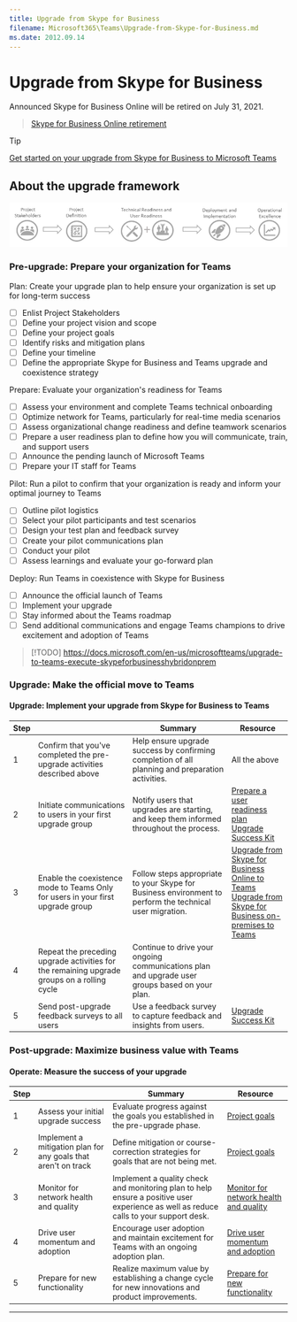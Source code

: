 ```yaml
---
title: Upgrade from Skype for Business
filename: Microsoft365\Teams\Upgrade-from-Skype-for-Business.md
ms.date: 2012.09.14
---
```


# Upgrade from Skype for Business


Announced Skype for Business Online will be retired on July 31, 2021.

> [Skype for Business Online retirement](https://docs.microsoft.com/en-us/microsoftteams/skype-for-business-online-retirement)



> [!TIP]
> [Get started on your upgrade from Skype for Business to Microsoft Teams](https://docs.microsoft.com/en-us/microsoftteams/upgrade-start-here)


## About the upgrade framework

![About the upgrade framework](https://github.com/kj-park/tech/blob/main/Microsoft365/Teams/.media/upgrade-banner-main.png?raw=true)


### Pre-upgrade: Prepare your organization for Teams


Plan: Create your upgrade plan to help ensure your organization is set up for long-term success

- [ ] Enlist Project Stakeholders
- [ ] Define your project vision and scope
- [ ] Define your project goals
- [ ] Identify risks and mitigation plans
- [ ] Define your timeline
- [ ] Define the appropriate Skype for Business and Teams upgrade and coexistence strategy

Prepare: Evaluate your organization's readiness for Teams

- [ ] Assess your environment and complete Teams technical onboarding
- [ ] Optimize network for Teams, particularly for real-time media scenarios
- [ ] Assess organizational change readiness and define teamwork scenarios
- [ ] Prepare a user readiness plan to define how you will communicate, train, and support users
- [ ] Announce the pending launch of Microsoft Teams
- [ ] Prepare your IT staff for Teams

Pilot: Run a pilot to confirm that your organization is ready and inform your optimal journey to Teams

- [ ] Outline pilot logistics
- [ ] Select your pilot participants and test scenarios
- [ ] Design your test plan and feedback survey
- [ ] Create your pilot communications plan
- [ ] Conduct your pilot
- [ ] Assess learnings and evaluate your go-forward plan

Deploy: Run Teams in coexistence with Skype for Business

- [ ] Announce the official launch of Teams
- [ ] Implement your upgrade
- [ ] Stay informed about the Teams roadmap
- [ ] Send additional communications and engage Teams champions to drive excitement and adoption of Teams

> [!TODO] https://docs.microsoft.com/en-us/microsoftteams/upgrade-to-teams-execute-skypeforbusinesshybridonprem

### Upgrade: Make the official move to Teams

#### Upgrade: Implement your upgrade from Skype for Business to Teams

| Step |   | Summary | Resource |
|---|---|---|---|
| 1 | Confirm that you've completed the pre-upgrade activities described above | Help ensure upgrade success by confirming completion of all planning and preparation activities. | All the above |
| 2 | Initiate communications to users in your first upgrade group | Notify users that upgrades are starting, and keep them informed throughout the process. | [Prepare a user readiness plan](https://docs.microsoft.com/en-us/microsoftteams/upgrade-user-readiness)<br>[Upgrade Success Kit](https://aka.ms/UpgradeSuccessKit) |
| 3 | Enable the coexistence mode to Teams Only for users in your first upgrade group | Follow steps appropriate to your Skype for Business environment to perform the technical user migration. | [Upgrade from Skype for Business Online to Teams](https://docs.microsoft.com/en-us/microsoftteams/upgrade-to-teams-execute-skypeforbusinessonline)<br>[Upgrade from Skype for Business on-premises to Teams](https://docs.microsoft.com/en-us/microsoftteams/upgrade-to-teams-execute-skypeforbusinesshybridonprem) |
| 4 | Repeat the preceding upgrade activities for the remaining upgrade groups on a rolling cycle | Continue to drive your ongoing communications plan and upgrade user groups based on your plan. |  |
| 5 | Send post-upgrade feedback surveys to all users | Use a feedback survey to capture feedback and insights from users. | [Upgrade Success Kit](https://aka.ms/UpgradeSuccessKit) |

### Post-upgrade: Maximize business value with Teams

#### Operate: Measure the success of your upgrade

| Step |   | Summary | Resource |
|---|---|---|---|
| 1 | Assess your initial upgrade success | Evaluate progress against the goals you established in the pre-upgrade phase. | [Project goals](https://docs.microsoft.com/en-us/microsoftteams/upgrade-define-project-scope#project-goals) |
| 2 | Implement a mitigation plan for any goals that aren't on track | Define mitigation or course-correction strategies for goals that are not being met. | [Project goals](https://docs.microsoft.com/en-us/microsoftteams/upgrade-define-project-scope#project-goals) |
| 3 | Monitor for network health and quality | Implement a quality check and monitoring plan to help ensure a positive user experience as well as reduce calls to your support desk. | [Monitor for network health and quality](https://docs.microsoft.com/en-us/microsoftteams/continue-journey#monitor-for-network-health-and-quality) |
| 4 | Drive user momentum and adoption | Encourage user adoption and maintain excitement for Teams with an ongoing adoption plan. | [Drive user momentum and adoption](https://docs.microsoft.com/en-us/microsoftteams/continue-journey#drive-user-momentum-and-adoption) |
| 5 | Prepare for new functionality | Realize maximum value by establishing a change cycle for new innovations and product improvements. | [Prepare for new functionality](https://docs.microsoft.com/en-us/microsoftteams/continue-journey#prepare-for-new-functionality) |



---
